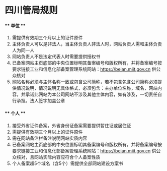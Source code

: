 

# 四川管局规则

<!-- tabs:start -->

#### ** 单位 **

1. 需提供有效期三个月以上的证件原件                                                                                                              
2. 主体负责人可以是非法人，当主体负责人非法人时，网站负责人需和主体负责人为同一人                                                                                                                                          
3. 网站负责人不是法定代表人时需要提供授权书                                                                                                                                                                                                                                                                                                                                                                                                                                                   
5. 已备案网站主页底部的中央位置标明其备案编号和版权所有，并将备案编号按要求链接工业和信息化部备案管理系统网站：https://beian.miit.gov.cn 供公众核对
6. 网站名称必须与主体名称一致或包含公司简称，若不包含包含公司简称必须提供情况说明，情况说明无具体格式，必须包含：主办单位名称，域名，网站内容，并承诺此网站为本公司网站不涉及其他主体内容，如有涉及，一切责任自行承担。法人签字加盖公章 

#### ** 个人 **

1. 接受外省证件备案，外省身份证备案需要提供暂住证或居住证                                                                                                              
2. 需提供有效期三个月以上的证件原件                                                                                                                                                                                                                                 
3. 需在网站备注栏备注说明网站实质内容                                                                                                                                                                   
5. 已备案网站主页底部的中央位置标明其备案编号和版权所有，并将备案编号按要求链接工业和信息化部备案管理系统网站：https://beian.miit.gov.cn 供公众核对，且网站实际内容应符合个人备案性质 
6. 个人备案超5个域名（含5个）需提供全部网站建设方案书

<!-- tabs:end -->